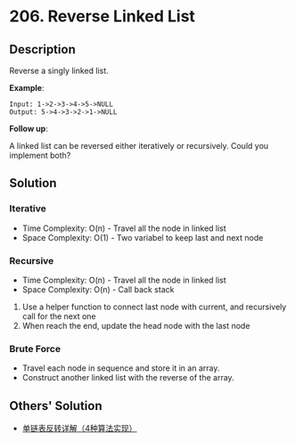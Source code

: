 # 206. Reverse Linked List

## Description

Reverse a singly linked list.

**Example**:

```
Input: 1->2->3->4->5->NULL
Output: 5->4->3->2->1->NULL
```

**Follow up**:

A linked list can be reversed either iteratively or recursively. Could you implement both?

## Solution

### Iterative

* Time Complexity: O(n) - Travel all the node in linked list
* Space Complexity: O(1) - Two variabel to keep last and next node

### Recursive

* Time Complexity: O(n) - Travel all the node in linked list
* Space Complexity: O(n) - Call back stack

1. Use a helper function to connect last node with current, and recursively call for the next one
2. When reach the end, update the head node with the last node

### Brute Force

* Travel each node in sequence and store it in an array.
* Construct another linked list with the reverse of the array.

## Others' Solution

* [单链表反转详解（4种算法实现）](http://c.biancheng.net/view/8105.html)
